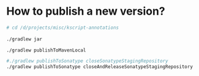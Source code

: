 # How to publish a new version?

```bash
# cd /d/projects/misc/kscript-annotations
 
./gradlew jar

./gradlew publishToMavenLocal

#./gradlew publishToSonatype closeSonatypeStagingRepository
./gradlew publishToSonatype closeAndReleaseSonatypeStagingRepository
```